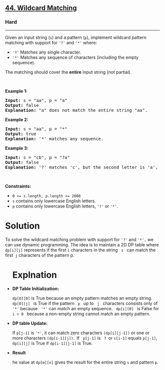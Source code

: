 <h2><a href="https://leetcode.com/problems/wildcard-matching">44. Wildcard Matching</a></h2><h3>Hard</h3><hr><p>Given an input string (<code>s</code>) and a pattern (<code>p</code>), implement wildcard pattern matching with support for <code>&#39;?&#39;</code> and <code>&#39;*&#39;</code> where:</p>

<ul>
	<li><code>&#39;?&#39;</code> Matches any single character.</li>
	<li><code>&#39;*&#39;</code> Matches any sequence of characters (including the empty sequence).</li>
</ul>

<p>The matching should cover the <strong>entire</strong> input string (not partial).</p>

<p>&nbsp;</p>
<p><strong class="example">Example 1:</strong></p>

<pre>
<strong>Input:</strong> s = &quot;aa&quot;, p = &quot;a&quot;
<strong>Output:</strong> false
<strong>Explanation:</strong> &quot;a&quot; does not match the entire string &quot;aa&quot;.
</pre>

<p><strong class="example">Example 2:</strong></p>

<pre>
<strong>Input:</strong> s = &quot;aa&quot;, p = &quot;*&quot;
<strong>Output:</strong> true
<strong>Explanation:</strong>&nbsp;&#39;*&#39; matches any sequence.
</pre>

<p><strong class="example">Example 3:</strong></p>

<pre>
<strong>Input:</strong> s = &quot;cb&quot;, p = &quot;?a&quot;
<strong>Output:</strong> false
<strong>Explanation:</strong>&nbsp;&#39;?&#39; matches &#39;c&#39;, but the second letter is &#39;a&#39;, which does not match &#39;b&#39;.
</pre>

<p>&nbsp;</p>
<p><strong>Constraints:</strong></p>

<ul>
	<li><code>0 &lt;= s.length, p.length &lt;= 2000</code></li>
	<li><code>s</code> contains only lowercase English letters.</li>
	<li><code>p</code> contains only lowercase English letters, <code>&#39;?&#39;</code> or <code>&#39;*&#39;</code>.</li>
</ul>

<h1> Solution </h1>
<p>To solve the wildcard matching problem with support for <code>'?'</code> and <code>'*',</code> we can use dynamic programming. The idea is to maintain a 2D DP table where <code>dp[i][j]</code> represents if the first <code>i</code> characters in the string <code> s </code> can match the first<code> j</code> characters of the pattern p.</p>

<ul> <h1>Explnation</h1>
	<li><b>DP Table Initialization:</b> <p><code>dp[0][0]</code> is True because an empty pattern matches an empty string.
<code> dp[0][j] </code> is True if the pattern <code> p </code> up to <code> j </code> characters consists only of <code> '*'</code> because <code> '*'</code> can match an empty sequence.
<code> dp[i][0] </code> is False for <code> i > 0 </code> because a non-empty string cannot match an empty pattern.</p></li>
	<li><b>DP table Update:</b> <p>If <code>p[j-1]</code> is <code>'*'</code>, it can match zero characters <code>(dp[i][j-1])</code> or one or more characters <code>(dp[i-1][j]).</code>
If <code> p[j-1]</code> is <code> ? </code>or <code>s[i-1]</code> equals <code>p[j-1]</code>, <code>dp[i][j]</code> is True if <code>dp[i-1][j-1]</code> is True.</p></li>
	<li><b>Result</b><p>he value at <code>dp[m][n]</code> gives the result for the entire string <code>s</code> and pattern <code>p</code>.</p></li>
</ul>
